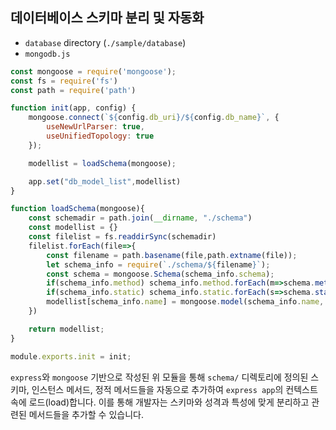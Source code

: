 ## 데이터베이스 스키마 분리 및 자동화

 - `database` directory (`./sample/database`)
 - `mongodb.js`

```js
const mongoose = require('mongoose');
const fs = require('fs')
const path = require('path')

function init(app, config) {
    mongoose.connect(`${config.db_uri}/${config.db_name}`, {
        useNewUrlParser: true,
        useUnifiedTopology: true
    });

    modellist = loadSchema(mongoose);

    app.set("db_model_list",modellist)
}

function loadSchema(mongoose){
    const schemadir = path.join(__dirname, "./schema")
    const modellist = {}
    const filelist = fs.readdirSync(schemadir)
    filelist.forEach(file=>{
        const filename = path.basename(file,path.extname(file));
        let schema_info = require(`./schema/${filename}`);
        const schema = mongoose.Schema(schema_info.schema);
        if(schema_info.method) schema_info.method.forEach(m=>schema.method(m.name, m));
        if(schema_info.static) schema_info.static.forEach(s=>schema.static(s.name, s));
        modellist[schema_info.name] = mongoose.model(schema_info.name, schema)
    })

    return modellist;
}

module.exports.init = init;
```

`express`와 `mongoose` 기반으로 작성된 위 모듈을 통해 `schema/` 디렉토리에 정의된 스키마, 인스턴스 메서드, 정적 메서드들을 자동으로 추가하여 `express app`의 컨텍스트 속에 로드(load)합니다. 이를 통해 개발자는 스키마와 성격과 특성에 맞게 분리하고 관련된 메서드들을 추가할 수 있습니다.
